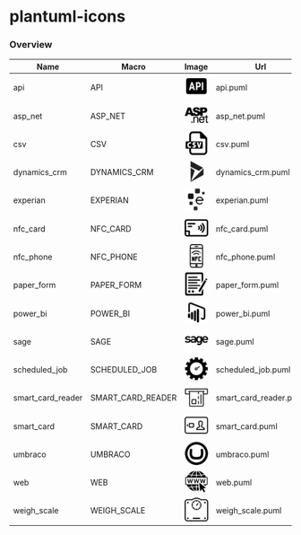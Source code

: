 # plantuml-icons
### Overview
| Name  | Macro  | Image | Url |
|-------|--------|-------|-----|
api |API |![image-api](api.png) |api.puml |
asp_net |ASP_NET | ![image-asp_net](asp_net.png) | asp_net.puml |
csv | CSV | ![image-csv](csv.png) | csv.puml |
dynamics_crm |DYNAMICS_CRM |![image-dynamics_crm](dynamics_crm.png) |dynamics_crm.puml |
experian |EXPERIAN |![image-experian](experian.png) |experian.puml |
nfc_card |NFC_CARD |![image-nfc_card](nfc_card.png) |nfc_card.puml |
nfc_phone | NFC_PHONE |![image-nfc_phone](nfc_phone.png) |nfc_phone.puml |
paper_form |PAPER_FORM |![image-paper_form](paper_form.png) |paper_form.puml |
power_bi |POWER_BI |![image-powerBI](power_bi.png) |power_bi.puml |
sage |SAGE |![image-sage](sage.png) |sage.puml |
scheduled_job |SCHEDULED_JOB |![image-scheduled_job](scheduled_job.png) |scheduled_job.puml |
smart_card_reader | SMART_CARD_READER |![image-smart_card_reader](smart_card_reader.png) | smart_card_reader.puml |
smart_card | SMART_CARD |![image-smart_card](smart_card.png) | smart_card.puml |
umbraco | UMBRACO |![image-umbraco](umbraco.png) | umbraco.puml |
web | WEB |![image-web](web.png) | web.puml |
weigh_scale | WEIGH_SCALE |![image-weigh_scale](weigh_scale.png) | weigh_scale.puml |
